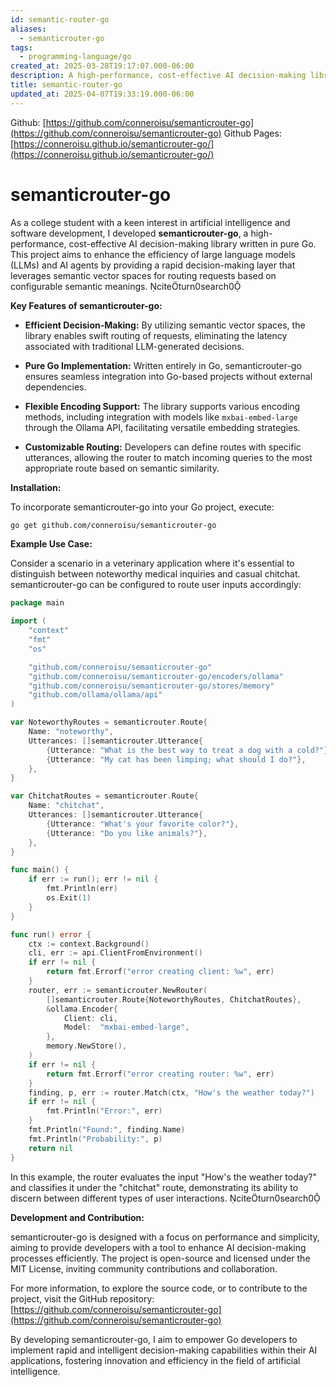 ```yaml
---
id: semantic-router-go
aliases:
  - semanticrouter-go
tags:
  - programming-language/go
created_at: 2025-03-28T19:17:07.000-06:00
description: A high-performance, cost-effective AI decision-making library written in pure Go.
title: semantic-router-go
updated_at: 2025-04-07T19:33:19.000-06:00
---
```

Github: [https://github.com/conneroisu/semanticrouter-go](https://github.com/conneroisu/semanticrouter-go)
Github Pages: [https://conneroisu.github.io/semanticrouter-go/](https://conneroisu.github.io/semanticrouter-go/)

# semanticrouter-go

As a college student with a keen interest in artificial intelligence and software development, I developed **semanticrouter-go**, a high-performance, cost-effective AI decision-making library written in pure Go. This project aims to enhance the efficiency of large language models (LLMs) and AI agents by providing a rapid decision-making layer that leverages semantic vector spaces for routing requests based on configurable semantic meanings. citeturn0search0

**Key Features of semanticrouter-go:**

- **Efficient Decision-Making:** By utilizing semantic vector spaces, the library enables swift routing of requests, eliminating the latency associated with traditional LLM-generated decisions.

- **Pure Go Implementation:** Written entirely in Go, semanticrouter-go ensures seamless integration into Go-based projects without external dependencies.

- **Flexible Encoding Support:** The library supports various encoding methods, including integration with models like `mxbai-embed-large` through the Ollama API, facilitating versatile embedding strategies.

- **Customizable Routing:** Developers can define routes with specific utterances, allowing the router to match incoming queries to the most appropriate route based on semantic similarity.

**Installation:**

To incorporate semanticrouter-go into your Go project, execute:

```bash
go get github.com/conneroisu/semanticrouter-go
```

**Example Use Case:**

Consider a scenario in a veterinary application where it's essential to distinguish between noteworthy medical inquiries and casual chitchat. semanticrouter-go can be configured to route user inputs accordingly:

```go
package main

import (
	"context"
	"fmt"
	"os"

	"github.com/conneroisu/semanticrouter-go"
	"github.com/conneroisu/semanticrouter-go/encoders/ollama"
	"github.com/conneroisu/semanticrouter-go/stores/memory"
	"github.com/ollama/ollama/api"
)

var NoteworthyRoutes = semanticrouter.Route{
	Name: "noteworthy",
	Utterances: []semanticrouter.Utterance{
		{Utterance: "What is the best way to treat a dog with a cold?"},
		{Utterance: "My cat has been limping; what should I do?"},
	},
}

var ChitchatRoutes = semanticrouter.Route{
	Name: "chitchat",
	Utterances: []semanticrouter.Utterance{
		{Utterance: "What's your favorite color?"},
		{Utterance: "Do you like animals?"},
	},
}

func main() {
	if err := run(); err != nil {
		fmt.Println(err)
		os.Exit(1)
	}
}

func run() error {
	ctx := context.Background()
	cli, err := api.ClientFromEnvironment()
	if err != nil {
		return fmt.Errorf("error creating client: %w", err)
	}
	router, err := semanticrouter.NewRouter(
		[]semanticrouter.Route{NoteworthyRoutes, ChitchatRoutes},
		&ollama.Encoder{
			Client: cli,
			Model:  "mxbai-embed-large",
		},
		memory.NewStore(),
	)
	if err != nil {
		return fmt.Errorf("error creating router: %w", err)
	}
	finding, p, err := router.Match(ctx, "How's the weather today?")
	if err != nil {
		fmt.Println("Error:", err)
	}
	fmt.Println("Found:", finding.Name)
	fmt.Println("Probability:", p)
	return nil
}
```

In this example, the router evaluates the input "How's the weather today?" and classifies it under the "chitchat" route, demonstrating its ability to discern between different types of user interactions. citeturn0search0

**Development and Contribution:**

semanticrouter-go is designed with a focus on performance and simplicity, aiming to provide developers with a tool to enhance AI decision-making processes efficiently. The project is open-source and licensed under the MIT License, inviting community contributions and collaboration.

For more information, to explore the source code, or to contribute to the project, visit the GitHub repository: [https://github.com/conneroisu/semanticrouter-go](https://github.com/conneroisu/semanticrouter-go)

By developing semanticrouter-go, I aim to empower Go developers to implement rapid and intelligent decision-making capabilities within their AI applications, fostering innovation and efficiency in the field of artificial intelligence.
